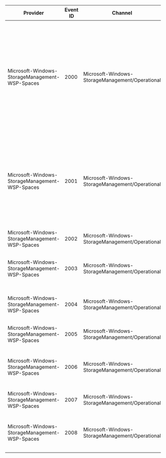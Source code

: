 Provider                                        |  Event ID  |  Channel                                          |  Message
------------------------------------------------|------------|---------------------------------------------------|--------------------------------------------------------------------------------------------------------------------------------------------------------------------------------------------------------------------------------------------------------------------------------------------------------------------------------------------------------------------------------------------------------
Microsoft-Windows-StorageManagement-WSP-Spaces  |  2000      |  Microsoft-Windows-StorageManagement/Operational  |  The Windows Storage Provider could not start the remote storage subsystem.Storage Subsystem ID:		{SubsystemID}Storage Subsystem URI:	{SubsystemURI}Username:			{Username}Error Code:			{ErrorCode}Error String:			{ErrorString}Ensure that the remote storage subsystem is online and connected to the network.Check if the user attempting to connect to the subsystem has the necessary permissions.
Microsoft-Windows-StorageManagement-WSP-Spaces  |  2001      |  Microsoft-Windows-StorageManagement/Operational  |  The Windows Storage Provider could not connect to the cluster. Attempting to reconnect.Current Retry:	{CurrentRetry}Max Retries:	{MaxRetry}This event usually indicates an intermittent failure between the Windows Storage Provider and cluster. No action is required. A separate information event will be logged when the issue has resolved itself.
Microsoft-Windows-StorageManagement-WSP-Spaces  |  2002      |  Microsoft-Windows-StorageManagement/Operational  |
Microsoft-Windows-StorageManagement-WSP-Spaces  |  2003      |  Microsoft-Windows-StorageManagement/Operational  |  An error occurred during method execution.Class:		{ClassName}Method:		{MethodName}ObjectId:	{ObjectId}Error Code:	{ErrorCode}
Microsoft-Windows-StorageManagement-WSP-Spaces  |  2004      |  Microsoft-Windows-StorageManagement/Operational  |  An error was posted by the Windows Storage Provider during the course of an operation.Message:	{Message}
Microsoft-Windows-StorageManagement-WSP-Spaces  |  2005      |  Microsoft-Windows-StorageManagement/Operational  |  An error occurred during storage job execution.Job Name:	{JobName}Error Code:	{ErrorCode}
Microsoft-Windows-StorageManagement-WSP-Spaces  |  2006      |  Microsoft-Windows-StorageManagement/Operational  |  An error occurred during a get instance operation.Class:		{ClassName}ObjectId:	{ObjectId}Error Code:	{ErrorCode}
Microsoft-Windows-StorageManagement-WSP-Spaces  |  2007      |  Microsoft-Windows-StorageManagement/Operational  |  An error occurred during object enumeration.Class:		{ClassName}Error Code:	{ErrorCode}
Microsoft-Windows-StorageManagement-WSP-Spaces  |  2008      |  Microsoft-Windows-StorageManagement/Operational  |  An error occurred during method execution.Class:		{ClassName}Method:		{MethodName}ObjectId:	{ObjectId}MI_Result:	{ErrorCode}
